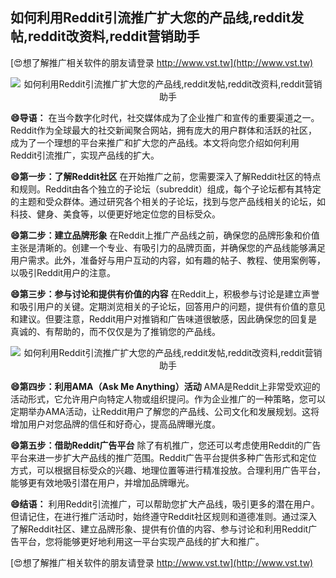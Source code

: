 ## **如何利用Reddit引流推广扩大您的产品线,reddit发帖,reddit改资料,reddit营销助手**

[😍想了解推广相关软件的朋友请登录 http://www.vst.tw](http://www.vst.tw)

 <center><img src="https://vst.tw/MP4/tuiguang/png/6.png" alt="如何利用Reddit引流推广扩大您的产品线,reddit发帖,reddit改资料,reddit营销助手"></center>

**😄导语：**
在当今数字化时代，社交媒体成为了企业推广和宣传的重要渠道之一。Reddit作为全球最大的社交新闻聚合网站，拥有庞大的用户群体和活跃的社区，成为了一个理想的平台来推广和扩大您的产品线。本文将向您介绍如何利用Reddit引流推广，实现产品线的扩大。

**😄第一步：了解Reddit社区**
在开始推广之前，您需要深入了解Reddit社区的特点和规则。Reddit由各个独立的子论坛（subreddit）组成，每个子论坛都有其特定的主题和受众群体。通过研究各个相关的子论坛，找到与您产品线相关的论坛，如科技、健身、美食等，以便更好地定位您的目标受众。

**😄第二步：建立品牌形象**
在Reddit上推广产品线之前，确保您的品牌形象和价值主张是清晰的。创建一个专业、有吸引力的品牌页面，并确保您的产品线能够满足用户需求。此外，准备好与用户互动的内容，如有趣的帖子、教程、使用案例等，以吸引Reddit用户的注意。

**😄第三步：参与讨论和提供有价值的内容**
在Reddit上，积极参与讨论是建立声誉和吸引用户的关键。定期浏览相关的子论坛，回答用户的问题，提供有价值的意见和建议。但要注意，Reddit用户对推销和广告味道很敏感，因此确保您的回复是真诚的、有帮助的，而不仅仅是为了推销您的产品线。

 <center><img src="https://vst.tw/MP4/tuiguang/png/5.png" alt="如何利用Reddit引流推广扩大您的产品线,reddit发帖,reddit改资料,reddit营销助手"></center>

**😄第四步：利用AMA（Ask Me Anything）活动**
AMA是Reddit上非常受欢迎的活动形式，它允许用户向特定人物或组织提问。作为企业推广的一种策略，您可以定期举办AMA活动，让Reddit用户了解您的产品线、公司文化和发展规划。这将增加用户对您品牌的信任和好奇心，提高品牌曝光度。

**😄第五步：借助Reddit广告平台**
除了有机推广，您还可以考虑使用Reddit的广告平台来进一步扩大产品线的推广范围。Reddit广告平台提供多种广告形式和定位方式，可以根据目标受众的兴趣、地理位置等进行精准投放。合理利用广告平台，能够更有效地吸引潜在用户，并增加品牌曝光。

**😄结语：**
利用Reddit引流推广，可以帮助您扩大产品线，吸引更多的潜在用户。但请记住，在进行推广活动时，始终遵守Reddit社区规则和道德准则。通过深入了解Reddit社区、建立品牌形象、提供有价值的内容、参与讨论和利用Reddit广告平台，您将能够更好地利用这一平台实现产品线的扩大和推广。

[😍想了解推广相关软件的朋友请登录 http://www.vst.tw](http://www.vst.tw)



